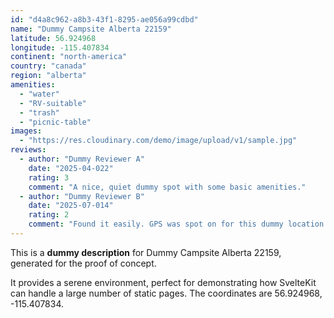 ```yaml
---
id: "d4a8c962-a8b3-43f1-8295-ae056a99cdbd"
name: "Dummy Campsite Alberta 22159"
latitude: 56.924968
longitude: -115.407834
continent: "north-america"
country: "canada"
region: "alberta"
amenities:
  - "water"
  - "RV-suitable"
  - "trash"
  - "picnic-table"
images:
  - "https://res.cloudinary.com/demo/image/upload/v1/sample.jpg"
reviews:
  - author: "Dummy Reviewer A"
    date: "2025-04-022"
    rating: 3
    comment: "A nice, quiet dummy spot with some basic amenities."
  - author: "Dummy Reviewer B"
    date: "2025-07-014"
    rating: 2
    comment: "Found it easily. GPS was spot on for this dummy location."
---
```


This is a **dummy description** for Dummy Campsite Alberta 22159, generated for the proof of concept.

It provides a serene environment, perfect for demonstrating how SvelteKit can handle a large number of static pages. The coordinates are 56.924968, -115.407834.

